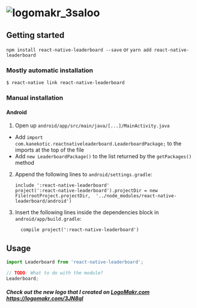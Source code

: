 # ![logomakr_3saloo](https://user-images.githubusercontent.com/3071208/44545145-8eb1c680-a714-11e8-9bb1-71a0e2b54f2d.png)


## Getting started

`npm install react-native-leaderboard --save` or `yarn add react-native-leaderboard`

### Mostly automatic installation

`$ react-native link react-native-leaderboard`

### Manual installation


#### Android

1. Open up `android/app/src/main/java/[...]/MainActivity.java`
  - Add `import com.kanekotic.reactnativeleaderboard.LeaderboardPackage;` to the imports at the top of the file
  - Add `new LeaderboardPackage()` to the list returned by the `getPackages()` method
2. Append the following lines to `android/settings.gradle`:
  	```
  	include ':react-native-leaderboard'
  	project(':react-native-leaderboard').projectDir = new File(rootProject.projectDir, 	'../node_modules/react-native-leaderboard/android')
  	```
3. Insert the following lines inside the dependencies block in `android/app/build.gradle`:
  	```
      compile project(':react-native-leaderboard')
  	```


## Usage
```javascript
import Leaderboard from 'react-native-leaderboard';

// TODO: What to do with the module?
Leaderboard;
```
##### Check out the new logo that I created on <a href="http://logomakr.com" title="Logo Makr">LogoMakr.com</a> https://logomakr.com/3JN8ql